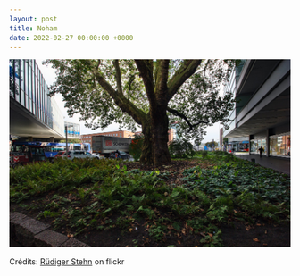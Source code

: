 ```yaml
---
layout: post
title: Noham
date: 2022-02-27 00:00:00 +0000
---
```


![Noham](/images/2022-02-27.jpg)

Crédits: [Rüdiger Stehn](https://www.flickr.com/people/rstehn/) on flickr
